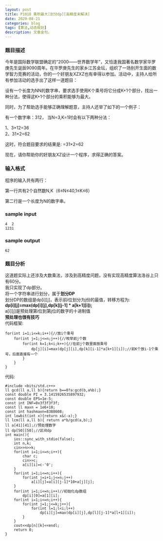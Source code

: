 ```yaml
---
layout: post
title: P1018 乘积最大[划分dp][高精度未解决]
date: 2020-08-21
categories: blog
tags: [算法,动态规划]
description: 文章金句。
---
```


### 题目描述
今年是国际数学联盟确定的“2000――世界数学年”，又恰逢我国著名数学家华罗庚先生诞辰9090周年。在华罗庚先生的家乡江苏金坛，组织了一场别开生面的数学智力竞赛的活动，你的一个好朋友XZXZ也有幸得以参加。活动中，主持人给所有参加活动的选手出了这样一道题目：

设有一个长度为NN的数字串，要求选手使用K个乘号将它分成K+1个部分，找出一种分法，使得这K+1个部分的乘积能够为最大。

同时，为了帮助选手能够正确理解题意，主持人还举了如下的一个例子：

有一个数字串：312， 当N=3,K=1时会有以下两种分法：

1、3×12=36 <br>
2、31×2=62<br>

这时，符合题目要求的结果是: =31×2=62

现在，请你帮助你的好朋友XZ设计一个程序，求得正确的答案。

### 输入格式
程序的输入共有两行：

第一行共有2个自然数N,K（6≤N≤40,1≤K≤6）

第二行是一个长度为N的数字串。


### sample input
```
4  2
1231
```
### sample output
```
62
```

### 题目分析
这道题实际上还涉及大数乘法，涉及到高精度问题，没有实现高精度算法洛谷上只有60分。<br>
我只实现了dp部分。<br>
将一个字符串进行划分，属于**划分DP**<br>
划分DP的数组是dp[i][j]，表示前i位划分为j份的最值，转移方程为:<br>
**dp[i][j]=max(dp[i][j],dp[k][j-1] * a[k+1][i]);**<br>
a[i][j]是预处理第i位到第j位的数字的十进制值<br>
**预处理也很有技巧**<br>
代码框架:
```
for(int i=1;i<=k;i++){//放i个乘号
	for(int j=1;j<=n;j++){//枚举前j个数
		for(int k=1;k<i;k++){//在前j个数里面放乘号
			dp[j][i]=max(dp[j][i],dp[k][i-1]*a[k+1][i]);//前K个放i-1个乘号，后面直接有一个
		}
	}
}
```

代码:
```
#include <bits/std.c++>
ll gcd(ll a,ll b){return b==0?a:gcd(b,a%b);}
const double PI = 3.1415926535897932;
const double EPS=1e-5;
const int INF=0x3f3f3f3f;
const ll maxn = 1e6+10;
const int hashmaxn=8388608;
int lowbit(int x){return x&(-x);}
ll lcm(ll a,ll b){ return a*b/gcd(a,b);}
ll a[41][41];//预处理数字
ll dp[50][50];//区间dp
int main(){
    ios::sync_with_stdio(false);
    int n,k;
    cin>>n>>k;
    for(int i=1;i<=n;i++){
        char c;
        cin>>c;
        a[i][i]=c-'0';
    }
    for(int i=1;i<=n;i++){
        for(int j=i+1;j<=n;j++)
            a[i][j]=a[i][j-1]*10+a[j][j];
    }
    for(int i=1;i<=n;i++)//初始化dp数组
        dp[i][0]=a[1][i];
    for(int i=1;i<=n;i++){
        for(int j=1;j<=k;j++){
            for(int l=1;l<i;l++)
                dp[i][j]=max(dp[i][j],dp[l][j-1]*a[l+1][i]);
        }
    }
    cout<<dp[n][k]<<endl;
    return 0;
}
```






